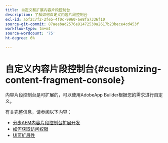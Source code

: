 ```yaml
---
title: 自定义和扩展内容片段控制台
description: 了解如何自定义内容片段控制台
exl-id: a5f2c7f2-2fe5-4f0c-9960-6e8fa7336f10
source-git-commit: 87aeebad2576e91472530a2617b23bece4cd453f
workflow-type: tm+mt
source-wordcount: '75'
ht-degree: 6%

---
```


# 自定义内容片段控制台{#customizing-content-fragment-console}

内容片段控制台是可扩展的，可以使用AdobeApp Builder根据您的需求进行自定义。

有关完整信息，请参阅以下内容：

* [分步AEM内容片段控制台扩展开发](https://developer.adobe.com/uix/docs/services/aem-cf-console-admin/extension-development/#about-application)
* [如何获取访问权限](https://developer.adobe.com/uix/docs/guides/get-access/)
* [UI可扩展性](https://developer.adobe.com/uix/docs/)
